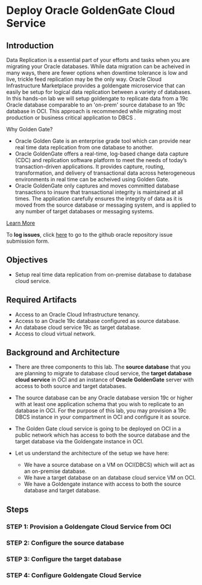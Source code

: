 # Deploy Oracle GoldenGate Cloud Service

## Introduction

Data Replication is a essential part of your efforts and tasks when you are migrating your Oracle databases. While data migration can be acheived in many ways, there are fewer options when downtime tolerance is low and live, trickle feed replication may be the only way. Oracle Cloud Infrastructure Marketplace provides a goldengate microservice that can easily be setup for logical data replication between a variety of databases. In this hands-on lab we will setup goldengate to replicate data from a 19c Oracle database comparable to an 'on-prem' source database to an 19c  database in OCI. This approach is recommended while migrating most production or business critical application to DBCS .

Why Golden Gate?

- Oracle Golden Gate is an enterprise grade tool which can provide near real time data replication from one database to another. 
- Oracle GoldenGate offers a real-time, log-based change data capture (CDC) and replication software platform to meet the needs of today’s transaction-driven applications. It provides capture, routing, transformation, and delivery of transactional data across heterogeneous environments in real time can be acheived using Golden Gate. 
- Oracle GoldenGate only captures and moves committed database transactions to insure that transactional integrity is maintained at all times. The application carefully ensures the integrity of data as it is moved from the source database or messaging system, and is applied to any number of target databases or messaging systems.

[Learn More](http://www.oracle.com/us/products/middleware/data-integration/oracle-goldengate-realtime-access-2031152.pdf)

To **log issues**, click [here](https://github.com/oracle/learning-library/issues/new) to go to the github oracle repository issue submission form.

## Objectives

- Setup real time data replication from on-premise database to database cloud service.

## Required Artifacts

- Access to an Oracle Cloud Infrastructure tenancy.
- Access to an Oracle 19c database configured as source database.
- An database cloud service 19c as target database.
- Access to cloud virtual network.


## Background and Architecture

- There are three components to this lab. The **source database** that you are planning to migrate to database cloud service, the **target database cloud service** in OCI and an instance of **Oracle GoldenGate** server with access to both source and target databases.

- The source database can be any Oracle database version 19c or higher with at least one application schema that you wish to replicate to an database in OCI. For the purpose of this lab, you may provision a 19c DBCS instance in your compartment in OCI and configure it as source. 


- The Golden Gate cloud service is going to be deployed on OCI in a public network which has access to both the source database and the target database via the Goldengate instance in OCI.

- Let us understand the architecture of the setup we have here:
    - We have a source database on a VM on OCI(DBCS) which will act as an on-premise database.
    - We have a target database on an database cloud service VM on OCI.
    - We have a Goldengate instance with access to both the source database and target database.

   

## Steps
### **STEP 1: Provision a Goldengate Cloud Service from OCI**



### **STEP 2: Configure the source database**

### **STEP 3: Configure the target database**

### **STEP 4: Configure Goldengate Cloud Service**

